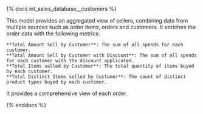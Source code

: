 {% docs int_sales_database__customers %}

This model provides an aggregated view of sellers, combining data from multiple sources such as order items, orders and customers. It enriches the order data with the following metrics:

    **Total Amount Sell by Customer**: The sum of all spends for each customer.
    **Total Amount Sell by Customer with Discount**: The sum of all spends for each customer with the discount applicated.
    **Total Items selled by Customer**: The total quantity of items buyed by each customer.
    **Total Distinct Items selled by Customer**: The count of distinct product types buyed by each customer.

It provides a comprehensive view of each order.

{% enddocs %}